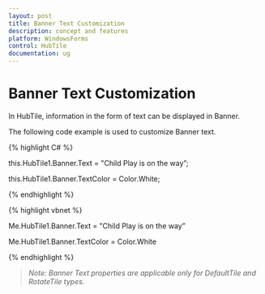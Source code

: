 ```yaml
---
layout: post
title: Banner Text Customization
description: concept and features
platform: WindowsForms
control: HubTile
documentation: ug
---
```

# Banner Text Customization

In HubTile, information in the form of text can be displayed in Banner.

The following code example is used to customize Banner text.

{% highlight C# %}  

this.HubTile1.Banner.Text  = "Child Play is on the way”;

this.HubTile1.Banner.TextColor  = Color.White;

{% endhighlight %}



{% highlight vbnet %} 

Me.HubTile1.Banner.Text  = "Child Play is on the way”

Me.HubTile1.Banner.TextColor  = Color.White

{% endhighlight %}


> _Note: Banner Text properties are applicable only for DefaultTile and RotateTile types._
